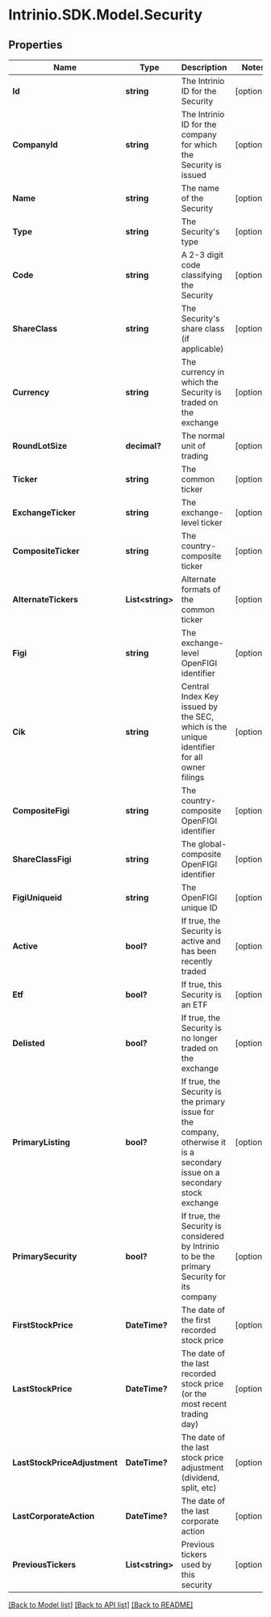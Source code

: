 # Intrinio.SDK.Model.Security
## Properties

Name | Type | Description | Notes
------------ | ------------- | ------------- | -------------
**Id** | **string** | The Intrinio ID for the Security | [optional] 
**CompanyId** | **string** | The Intrinio ID for the company for which the Security is issued | [optional] 
**Name** | **string** | The name of the Security | [optional] 
**Type** | **string** | The Security&#39;s type | [optional] 
**Code** | **string** | A 2-3 digit code classifying the Security | [optional] 
**ShareClass** | **string** | The Security&#39;s share class (if applicable) | [optional] 
**Currency** | **string** | The currency in which the Security is traded on the exchange | [optional] 
**RoundLotSize** | **decimal?** | The normal unit of trading | [optional] 
**Ticker** | **string** | The common ticker | [optional] 
**ExchangeTicker** | **string** | The exchange-level ticker | [optional] 
**CompositeTicker** | **string** | The country-composite ticker | [optional] 
**AlternateTickers** | **List&lt;string&gt;** | Alternate formats of the common ticker | [optional] 
**Figi** | **string** | The exchange-level OpenFIGI identifier | [optional] 
**Cik** | **string** | Central Index Key issued by the SEC, which is the unique identifier for all owner filings | [optional] 
**CompositeFigi** | **string** | The country-composite OpenFIGI identifier | [optional] 
**ShareClassFigi** | **string** | The global-composite OpenFIGI identifier | [optional] 
**FigiUniqueid** | **string** | The OpenFIGI unique ID | [optional] 
**Active** | **bool?** | If true, the Security is active and has been recently traded | [optional] 
**Etf** | **bool?** | If true, this Security is an ETF | [optional] 
**Delisted** | **bool?** | If true, the Security is no longer traded on the exchange | [optional] 
**PrimaryListing** | **bool?** | If true, the Security is the primary issue for the company, otherwise it is a secondary issue on a secondary stock exchange | [optional] 
**PrimarySecurity** | **bool?** | If true, the Security is considered by Intrinio to be the primary Security for its company | [optional] 
**FirstStockPrice** | **DateTime?** | The date of the first recorded stock price | [optional] 
**LastStockPrice** | **DateTime?** | The date of the last recorded stock price (or the most recent trading day) | [optional] 
**LastStockPriceAdjustment** | **DateTime?** | The date of the last stock price adjustment (dividend, split, etc) | [optional] 
**LastCorporateAction** | **DateTime?** | The date of the last corporate action | [optional] 
**PreviousTickers** | **List&lt;string&gt;** | Previous tickers used by this security | [optional] 

[[Back to Model list]](../README.md#documentation-for-models) [[Back to API list]](../README.md#documentation-for-api-endpoints) [[Back to README]](../README.md)

